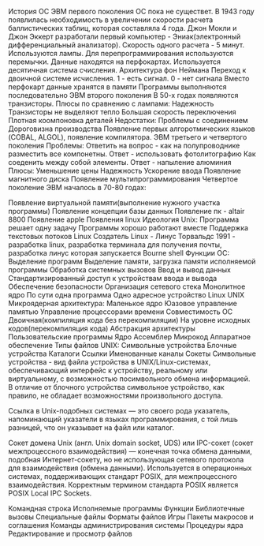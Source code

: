 История ОС
ЭВМ первого поколения
ОС пока не существет. В 1943 году появлилась необходимость в увеличении скорости расчета баллистических таблиц, которая составляла 4 года. Джон Мокли и Джон Эккерт разработали первый компьютер - Эниак(электронный дифференциальный анализатор). Скорость одного расчета - 5 минут. Используются лампы. Для перепрограммирования используются перемычки. Данные находятся на перфокартах. Используется десятичная система счисления.
Архитектура фон Неймана
Переход к двоичной системе исчисления. 1 - есть сигнал. 0 - нет сигнала
Вместо перфокарт данные хранятся в памяти
Программы выполняются последовательно
ЭВМ второго поколения
В 50-х годах появляются транзисторы. Плюсы по сравнению с лампами:
Надежность
Транзисторы не выделяют тепло
Большая скорость переключения
Плотная коомпоновка деталей
Недостатки:
Проблемы с соединением
Дороговизна производства
Появление первых алгоротмических языков (COBAL, ALGOL), появление компилятора.
ЭВМ третьего и четвертого поколения
Проблемы: Ответить на вопрос - как на полупроводнике разместить все компонетны. Ответ - использовать фотолитографию Как соеденить между собой элементы. Ответ - напыление алюминия
Плюсы:
Уменьшение цены
Надежность
Ускорение ввода
Появление магнитного диска
Появление мультипрограммирования
Четвертое поколение ЭВМ началось в 70-80 годах:

Появление виртуальной памяти(выполнение нужного участка программы)
Появление концепции базы данных
Появление пк - altair 8800
Появление apple
Появления linux
Идеология Unix:
Программа решает одну задачу
Программы хорошо работают вместе
Поддержка текстовых потоков
Linux
Создатель Linux - Линус Торвальдс
1991 - разработка linux, разработка терминала для получения почты, разработка линус которая запускается Bourne shell
Функции ОС:
Выделение программ
Выделение памяти, загрузка памяти исполняемой программы
Обработка системных вызовов
Ввод и вывод данных
Стандартизированный доступ к устройствам ввода и вывода
Обеспечение безопасности
Организация сетевого стека
Монолитное ядро
По сути одна программа
Одно адресное устройство
Linux
UNIX
Микроядерная архитектура:
Маленькое ядро
Юазовое управление памятью
Управление процессорами времени
Совместимость ОС
Двоичная(компиляция кода без перекомпиляции)
На уровне исходных кодов(перекомпиляция кода)
Абстракция архитектуры
Пользовательские программы
Ядро
Ассемблер
Микрокод
Аппаратное обеспечение
Типы файлов UNIX:
Символьные устройства
Блочные устройства
Каталоги
Ссылки
Именованные каналы
Сокеты
Символьные устройства - вид файла устройства в UNIX/Linux-системах, обеспечивающий интерфейс к устройству, реальному или виртуальному, с возможностью посимвольного обмена информацией. В отличие от блочного устройства символьное устройство, как правило, не обладает возможностями произвольного доступа.

Ссылка в Unix-подобных системах — это своего рода указатель, напоминающий указатели в языках программирования, с той лишь разницей, что он указывает на файл или каталог.

Сокет домена Unix (англ. Unix domain socket, UDS) или IPC-сокет (сокет межпроцессного взаимодействия) — конечная точка обмена данными, подобная Интернет-сокету, но не использующая сетевого протокола для взаимодействия (обмена данными). Используется в операционных системах, поддерживающих стандарт POSIX, для межпроцессного взаимодействия. Корректным термином стандарта POSIX является POSIX Local IPC Sockets.

Командная строка
Исполняемые программы
Функции
Библиотечные вызовы
Специальные файлы
Форматы файлов
Игры
Пакеты макросов и соглашения
Команды администрирования системы
Процедуры ядра
Редактирование и просмотр файлов
